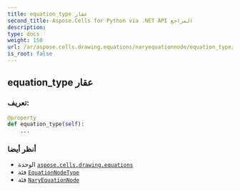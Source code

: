 ```yaml
---
title: equation_type عقار
second_title: Aspose.Cells for Python via .NET API المراجع
description:
type: docs
weight: 150
url: /ar/aspose.cells.drawing.equations/naryequationnode/equation_type/
is_root: false
---
```

##  equation_type عقار
###  تعريف:
```python
@property
def equation_type(self):
    ...
```

###  أنظر أيضا
* الوحدة [`aspose.cells.drawing.equations`](../../)
* فئة [`EquationNodeType`](/cells/python-net/ar/aspose.cells.drawing.equations/equationnodetype)
* فئة [`NaryEquationNode`](/cells/python-net/ar/aspose.cells.drawing.equations/naryequationnode)
